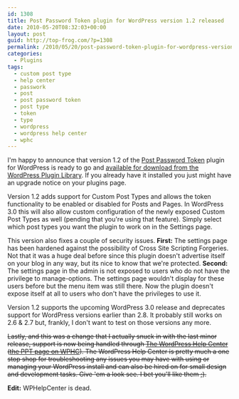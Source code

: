 ```yaml
---
id: 1308
title: Post Password Token plugin for WordPress version 1.2 released
date: 2010-05-20T08:32:03+00:00
layout: post
guid: http://top-frog.com/?p=1308
permalink: /2010/05/20/post-password-token-plugin-for-wordpress-version-1-2-released/
categories:
  - Plugins
tags:
  - custom post type
  - help center
  - passwork
  - post
  - post password token
  - post type
  - token
  - type
  - wordpress
  - wordpress help center
  - wphc
---
```

I'm happy to announce that version 1.2 of the [Post Password Token](/projects/post-password-token/) plugin for WordPress is ready to go and [available for download from the WordPress Plugin Library](http://wordpress.org/extend/plugins/post-password-plugin/). If you already have it installed you just might have an upgrade notice on your plugins page.

Version 1.2 adds support for Custom Post Types and allows the token functionality to be enabled or disabled for Posts and Pages. In WordPress 3.0 this will also allow custom configuration of the newly exposed Custom Post Types as well (pending that you're using that feature). Simply select which post types you want the plugin to work on in the Settings page.

This version also fixes a couple of security issues. **First:** The settings page has been hardened against the possibility of Cross Site Scripting Forgeries. Not that it was a huge deal before since this plugin doesn't advertise itself on your blog in any way, but its nice to know that we're protected. **Second:** The settings page in the admin is not exposed to users who do not have the privilege to manage-options. The settings page wouldn't display for these users before but the menu item was still there. Now the plugin doesn't expose itself at all to users who don't have the privileges to use it.

Version 1.2 supports the upcoming WordPress 3.0 release and deprecates support for WordPress versions earlier than 2.8. It probably still works on 2.6 & 2.7 but, frankly, I don't want to test on those versions any more.

<p style="text-decoration: line-through">
  Lastly, and this was a change that I actually snuck in with the last minor release, support is now being handled through <a href="http://wphelpcenter.com">The WordPress Help Center</a> (<a href="http://wphelpcenter.com/plugins/post-password-token/">the PPT page on WPHC</a>). The WordPress Help Center is pretty much a one stop shop for troubleshooting any issues you may have with using or managing your WordPress install and can also be hired on for small design and development tasks. Give 'em a look see. I bet you'll like them ;).
</p>

**Edit:** WPHelpCenter is dead.